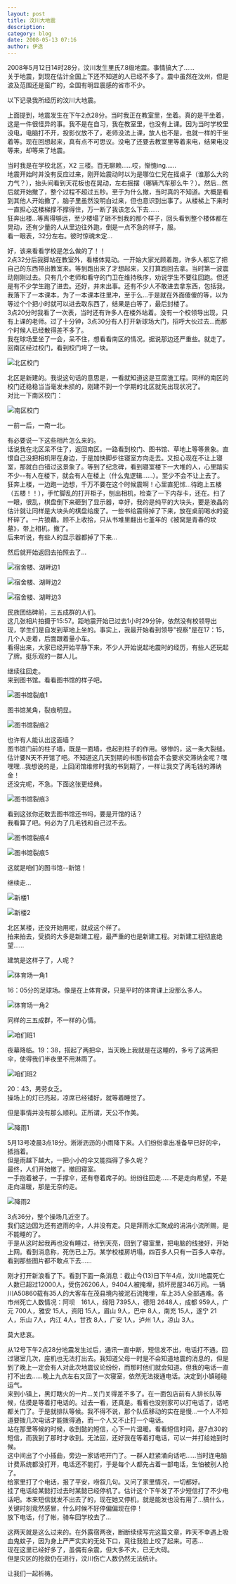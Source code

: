 ```yaml
---
layout: post
title: 汶川大地震
description: 
category: blog
date: 2008-05-13 07:16
author: 伊迭
---
```

2008年5月12日14时28分，汶川发生里氏7.8级地震。事情搞大了……   
关于地震，到现在估计全国上下还不知道的人已经不多了。震中虽然在汶州，但是波及范围还是蛮广的，全国有明显震感的省市不少。

以下记录我所经历的汶川大地震。

上面提到，地震发生在下午2点28分。当时我正在教室里，坐着。真的是干坐着，这是一件很怪异的事。我不是在自习，我在教室里，也没有上课。因为当时学校里没电，电脑打不开，投影仪放不了，老师没法上课，放人也不是，也就一样的干坐着等。现在回想起来，真有点不可思议。没电了还要去教室里等着来电，结果电没等来，却等来了地震。

当时我是在学校北区，X2 三楼。百无聊赖……哎，惭愧ing……   
地震开始时并没有反应过来，刚开始震动时以为是哪位仁兄在摇桌子（谁那么大的力气？），抬头间看到天花板也在晃动，左右摇摆（哪辆汽车那么牛？）。然后…然后就开始撤了，整个过程不超过五秒。至于为什么撤，当时真的不知道。大概是看到其他人开始撤了，脑子里虽然没明白过来，但也意识到出事了。从楼梯上下来时一直担心这楼梯撑不撑得住，万一断了我该怎么下去……   
狂奔出楼…等离得够远，至少楼塌了砸不到我的那个样子，回头看到整个楼体都在晃动，还有少量的人从里边往外跑，倒是一点不急的样子，服。   
看一眼表，32分左右。彼时惊魂未定…

好，该来看看学校是怎么做的了！！   
2点32分后我脚站在教室外，看楼体晃动。一开始大家光顾着跑，许多人都忘了把自己的东西带出教室来。等到跑出来了才想起来，又打算跑回去拿。当时第一波震动刚刚过去。只有几个老师和看守的门卫在维持秩序，劝说学生不要往回跑。但还是有不少学生跑了进去。还好，并未出事。还有不少人不敢进去拿东西，包括我，我落下了一本课本，为了一本课本往里冲，至于么…于是就在外面傻傻的等，以为等过个个把小时就可以进去取东西了，结果是白等了，最后封楼了。   
3点20分时我看了一次表，当时还有许多人在楼外站着。没有一个校领导出现，只有上课的老师。过了十分钟，3点30分有人打开新球场大门，招呼大伙过去…而那个时候人已经散得差不多了。   
我在球场里坐了一会，呆不住，想看看南区的情况。据说那边还严重些。就走了。回南区经过校门，看到校门垮了一块。

![北区校门](http://blogfile.qiniudn.com/%40%2Fiyidie%2Fimg%2F2008051301.jpg)

北区是新建的。我说这句话的意思是，一看就知道这是豆腐渣工程。同样的南区的校门还稳稳当当毫发未损的，刚建不到一个学期的北区就先出现状况了。   
对比一下南区校门：

![南区校门](http://blogfile.qiniudn.com/%40%2Fiyidie%2Fimg%2F2008051302.jpg)

一前一后，一南一北。

有必要说一下这些相片怎么来的。   
话说我在北区呆不住了，返回南区。一路看到校门、图书馆、草地上等等景象。直恨自己没把相机带在身边，于是加快脚步往寝室方向走去。又担心现在不让上寝室，那就白白错过这景象了。等到了纪念碑，看到寝室楼下一大堆的人，心里踏实不少--有人在楼下，就会有人在楼上（什么鬼逻辑……）。至少不会不让上去了。   
狂奔上楼，一边跑一边想，千万不要在这个时候震啊！心里直犯怵…待跑上五楼（五楼！！），手忙脚乱的打开柜子，刨出相机，检查了一下内存卡，还在。扫了一眼，很乱，棋盘倒下来砸到了显示器，幸好，我的是纯平的大块头，要是液晶的估计就让同样是大块头的棋盘给废了。一些书给震得掉了下来，放在桌前喝水的瓷杯碎了。一片狼藉。顾不上收拾，只从书堆里翻出七堇年的《被窝是青春的坟墓》，带上相机，撤了。   
后来听说，有些人的显示器都掉了下来…

然后就开始返回去拍照去了…

![宿舍楼、湖畔边1](http://blogfile.qiniudn.com/%40%2Fiyidie%2Fimg%2F2008051303.jpg)

![宿舍楼、湖畔边2](http://blogfile.qiniudn.com/%40%2Fiyidie%2Fimg%2F2008051304.jpg)

![宿舍楼、湖畔边3](http://blogfile.qiniudn.com/%40%2Fiyidie%2Fimg%2F2008051305.jpg)

民族团结碑前，三五成群的人们。   
这几张相片拍摄于15:57。距地震开始已过去1小时29分钟，依然没有校领导出现，学生们是自发到草地上坐的。事实上，我最开始看到领导"视察"是在17：15，几个人走着，后面跟着量小车。   
看得出来，大家已经开始平静下来，不少人开始说起地震时的经历，有些人还玩起了牌。挺乐观的一群人儿。

继续往回走。   
来到图书馆。看看图书馆的样子吧。

![图书馆裂痕1](http://blogfile.qiniudn.com/%40%2Fiyidie%2Fimg%2F2008051306.jpg)

图书馆某角，裂痕明显。

![图书馆裂痕2](http://blogfile.qiniudn.com/%40%2Fiyidie%2Fimg%2F2008051307.jpg)

也许有人能认出这面墙？   
图书馆门前的柱子墙，既是一面墙，也起到柱子的作用。够惨的，这一条大裂缝。估计要N天不开馆了吧。不知道这几天到期的书图书馆会不会要求交滞纳金呢？嘿嘿嘿…我想说的是，上回闭馆维修时我的书到期了，一样让我交了两毛钱的滞纳金！   
还没完呢，不急。下面这张更经典。

![图书馆裂痕3](http://blogfile.qiniudn.com/%40%2Fiyidie%2Fimg%2F2008051308.jpg)

看到这张你还敢去图书馆还书吗，要是开馆的话？   
我看算了吧。何必为了几毛钱和自己过不去。

![图书馆裂痕4](http://blogfile.qiniudn.com/%40%2Fiyidie%2Fimg%2F2008051309.jpg)

![图书馆裂痕5](http://blogfile.qiniudn.com/%40%2Fiyidie%2Fimg%2F2008051310.jpg)

这就是咱们的图书馆--新馆！

继续走…

![新楼1](http://blogfile.qiniudn.com/%40%2Fiyidie%2Fimg%2F2008051311.jpg)

![新楼2](http://blogfile.qiniudn.com/%40%2Fiyidie%2Fimg%2F2008051312.jpg)

北区某楼，还没开始用呢，就成这个样了。   
拍来拍去，受损的大多是新建工程，最严重的也是新建工程。对新建工程彻底绝望……

建筑是这样子了，人呢？

![体育场一角1](http://blogfile.qiniudn.com/%40%2Fiyidie%2Fimg%2F2008051313.jpg)

16：05分的足球场。像是在上体育课，只是平时的体育课上没那么多人。

![体育场一角2](http://blogfile.qiniudn.com/%40%2Fiyidie%2Fimg%2F2008051314.jpg)

同样的三五成群，不一样的心情。

![咱们班1](http://blogfile.qiniudn.com/%40%2Fiyidie%2Fimg%2F2008051315.jpg)

夜幕降临。19：38，搭起了两把伞，当天晚上我就是在这睡的，多亏了这两把伞，使得我们半夜里不用淋雨了。

![咱们班2](http://blogfile.qiniudn.com/%40%2Fiyidie%2Fimg%2F2008051316.jpg)

20：43，男劳女乏。   
操场上的灯已亮起，凉席已经铺好，就等着睡觉了。

但是事情并没有那么顺利。正所谓，天公不作美。

![降雨1](http://blogfile.qiniudn.com/%40%2Fiyidie%2Fimg%2F2008051317.jpg)

5月13号凌晨3点18分。淅淅沥沥的小雨降下来。人们纷纷拿出准备早已好的伞，抵挡着。   
但是雨越下越大，一把小小的伞又能挡得了多久呢？   
最终，人们开始撤了。撤回寝室。   
一手抱着被子，一手撑伞，还有卷着席子的。纷纷往回走……不是走向希望，不是走向温暖，那是无奈的走。

![降雨2](http://blogfile.qiniudn.com/%40%2Fiyidie%2Fimg%2F2008051318.jpg)

3点36分，整个操场几近空了。   
我们这边因为还有遮雨的伞，人并没有走。只是拜雨水汇聚成的涓涓小流所赐，是不能睡的了。   
于是从这时起我再也没有睡过，待到天亮，回到了寝室里，把电脑的线接好，开始上网。看到消息称，死伤已上万。某学校楼房坍塌，四百多人只有一百多人幸存。看到那些图片都不敢点下去……

刚才打开新浪看了下。看到下面一条消息：截止今(13)日下午4点，汶川地震死亡人数已超过12000人，受伤26206人，9404人被掩埋，损坏房屋346万间。一辆川A50860载有35人的大客车在茂县境内被泥石流掩埋，车上35人全部遇难。各市州死亡人数情况：阿坝　161人，绵阳 7395人，德阳 2648人，成都 959人，广元 700人，雅安 15人，资阳 15人，眉山 9人，巴中 8人，南充 15人，遂宁 21人，乐山 7人，内江 4人，甘孜 8人，广安 1人，泸州 1人，凉山 3人。

莫大悲哀。

从12号下午2点28分地震发生过后，通讯一直中断，短信发不出，电话打不通。回过寝室几次，座机也无法打出去。我知道父母一时是不会知道地震的消息的，但是到了晚上一定会有人对此次地震议论纷纷，而那时他们就会知道。但我的电话一直打不出去……晚上九点左右又回了一次寝室，依然无法拨通电话。决定到小镇碰碰运气。   
来到小镇上，黑灯瞎火的一片...关门关得差不多了。在一面包店前有人排长队等候，估摸是等着打电话的。过去一看，还真是。看看也没别家可以打电话了，话吧都关门了。于是就排队等候。我不得不说，那个队伍移动的实在是慢...一个人不知道要拨几次电话才能拨得通，而一个人又不止打一个电话。   
站在那里等候的时候，收到懿的短信，心下一片温暖。看看短信时间，是7点30的短信，而我到了那时才收到。无法回，还好我在等着打电话，可以一并打给她到时候。   
这中间出了个小插曲，旁边一家话吧开门了。一群人赶紧涌向话吧……当时连电脑计费系统都没打开，电话还不能打，于是每个人都先占着一部电话，生怕被别人抢了。   
给家里打了个电话，报了平安，唠叙几句。又问了家里情况，一切都好。   
挂了电话给某懿打过去时某懿已经停机了。估计这个下午发了不少短信打了不少电话吧。本来短信就发不出去了的，现在她又停机，就是能发也没有用了…搞什么，关键时刻竟然感冒，什么时候不好停偏偏现在停！   
放下电话，付了帐，骑车回学校去了…

这两天就是这么过来的。在外露宿两夜，断断续续写完这篇文章，昨天不幸遇上吸血鬼蚊子，因为身上严严实实的无处下口，竟往我脸上咬了起来。可恶…   
现在这里已经好多了，虽偶有余震，但大多不大，已无大碍。   
但是灾区的抢救仍在进行，汶川伤亡人数仍然无法统计。

让我们一起祈祷。

